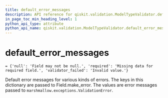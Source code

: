 ```yaml
---
title: default_error_messages
description: API reference for qiskit.validation.ModelTypeValidator.default_error_messages
in_page_toc_min_heading_level: 1
python_api_type: attribute
python_api_name: qiskit.validation.ModelTypeValidator.default_error_messages
---
```


# default\_error\_messages

<span id="qiskit.validation.ModelTypeValidator.default_error_messages" />

`= {'null': 'Field may not be null.', 'required': 'Missing data for required field.', 'validator_failed': 'Invalid value.'}`

Default error messages for various kinds of errors. The keys in this dictionary are passed to Field.make\_error. The values are error messages passed to `marshmallow.exceptions.ValidationError`.


